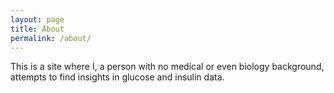 ```yaml
---
layout: page
title: About
permalink: /about/
---
```


This is a site where I, a person with no medical or even biology background, attempts to find insights in glucose and insulin data. 